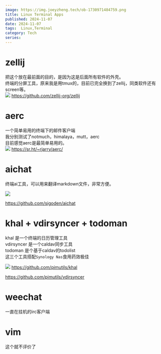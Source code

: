 ```yaml
---
image: https://img.joeyzheng.tech/ob-1730971484759.png
title: Linux Terminal Apps
published: 2024-11-07
date: 2024-11-07
tags:  Linux,Terminal
category: Tech
series:
---
```


# zellij
把这个放在最前面的目的，是因为这是后面所有软件的外壳。  
终端的分屏工具，原来我是用tmux的，目前已完全换到了zellij，同类软件还有screen等。  
![](https://img.joeyzheng.tech/ob-1730971484759.png)
https://github.com/zellij-org/zellij


# aerc
一个简单易用的终端下的邮件客户端  
我分别测试了notmuch，himalaya，mutt，aerc  
目前感觉aerc是最简单易用的。  
![](https://img.joeyzheng.tech/ob-1726629327310.png)
https://sr.ht/~rjarry/aerc/


# aichat
终端ai工具，可以用来翻译markdown文件，非常方便。

![](https://img.joeyzheng.tech/ob-1730971559158.png)

https://github.com/sigoden/aichat


# khal + vdirsyncer + todoman
khal 是一个终端的日历管理工具  
vdirsyncer 是一个caldav同步工具  
todoman 是个基于caldav的todolist  
这三个工具搭配`Synology Nas`食用药效极佳  

![](https://img.joeyzheng.tech/ob-1726629280555.png)
https://github.com/pimutils/khal

https://github.com/pimutils/vdirsyncer


# weechat
一直在挂机的irc客户端


# vim
这个就不评价了

# 

